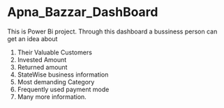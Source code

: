 # Apna_Bazzar_DashBoard
This is Power Bi project.
Through this dashboard a bussiness person can get an idea about 
1) Their Valuable Customers
2) Invested Amount
3) Returned amount
4) StateWise business information
5) Most demanding Category
6) Frequently used payment mode
7) Many more information.
